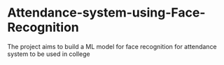 # Attendance-system-using-Face-Recognition
The project aims to build a ML model for face recognition for attendance system to be used in college
